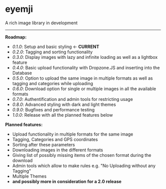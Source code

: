 # eyemji
A rich image library in development
___

**Roadmap:**
+ _0.1.0_:  Setup and basic styling  <- **CURRENT**
+ _0.2.0_:  Tagging and sorting functionality
+ _0.3.0_:  Display images with lazy and infinite loading as well as a lightbox feature
+ _0.4.0_:  Basic upload functionality with Dropzone.JS and inserting into the Database
+ _0.5.0_:  Option to upload the same image in multiple formats as well as tagging and categories while uploading
+ _0.6.0_:  Download option for single or multiple images in all the available formats
+ _0.7.0_:  Authentification and admin tools for restricting usage
+ _0.8.0_:  Advanced styling with dark and light themes
+ _0.9.0_:  Bugfixes and performance testing
+ _1.0.0_:  Release with all the planned features below


**Planned features:**
+ Upload functionality in multiple formats for the same image
+ Tagging, Categories and GPS coordinates
+ Sorting after these parameters
+ Downloading images in the different formats
+ Giving list of possibly missing items of the chosen format during the download
+ Admin tools which allow to make rules e.g. "No Uploading without any Tagging"
+ Multiple Themes
+ __and possibly more in consideration for a 2.0 release__
